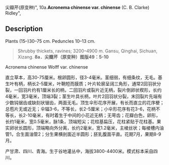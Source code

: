 尖瓣芹(原变种)",
10a.**Acronema chinense var. chinense** (C. B. Clarke) Ridley",

## Description
Plants (15–)30–75 cm. Peduncles 10–13 cm.

> Shrubby thickets, ravines; 3200–4900 m. Gansu, Qinghai, Sichuan, Xizang.
**8a．尖瓣芹（原变种）图版49：5-10**

Acronema chinense Wolff var. chinense

直立草本，高30-75厘米。根卵圆形，径3-4毫米。茎细弱，有细条纹，无毛。基生叶有柄，柄长2-5厘米，叶鞘短而膜质；叶片轮廓呈阔三角形，通常2回羽状分裂，一回羽片约有1厘米长的柄，二回羽片或裂片近无柄，裂片倒卵状楔形，长约4毫米，宽3毫米，顶端3裂；茎生叶具长柄，叶片2回羽状分裂，末回裂片先端有少数钝锯齿或缺刻状锯齿，两面无毛。顶生伞形花序开展，有长而直立的花序梗；总苞片无或近无；伞辐3-6，不等长，长2-5厘米；小伞形花序有花3-6，花柄不等长，长2-10毫米，有时着生于中间的小花近无柄；无萼齿；花瓣白色，卵形，长约1毫米，宽0.5毫米，脉1条，顶端短尖；花柱基扁压，花柱紧贴于花柱基。果实卵状长圆形，顶端略向外分离，长约2毫米，宽1.2毫米，主棱丝状；每棱槽内油管1，合生面油管2；分生果横剖面近半圆形；胚乳腹面平直。花期7月，果期8-9月。

产甘肃、四川、青海。生于谷地灌丛中，海拔3800-4400米。模式标本采自四川。
